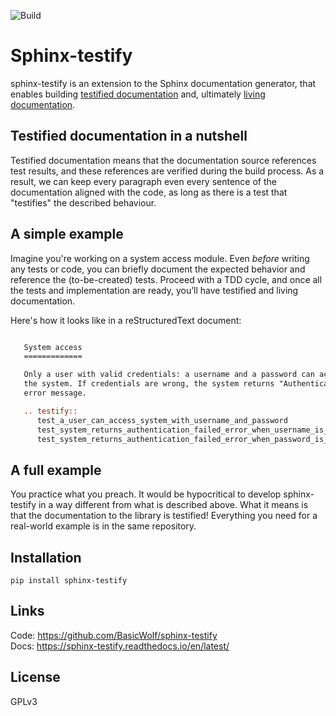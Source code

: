 ![Build](https://github.com/basicwolf/sphinx-testify/actions/workflows/ci.yml/badge.svg)

# Sphinx-testify

sphinx-testify is an extension to the Sphinx documentation generator,
that enables building [testified documentation][] and, ultimately
[living documentation][].

[testified documentation]: https://www.zaurnasibov.com/posts/2024/09/29/testified-documentation.html#testified-documentation
[living documentation]: https://gojko.net/books/specification-by-example/

## Testified documentation in a nutshell

Testified documentation means that the documentation source references test
results, and these references are verified during the build process.
As a result, we can keep every paragraph even every sentence of
the documentation aligned with the code, as long as there is a test
that "testifies" the described behaviour.


## A simple example

Imagine you're working on a system access module.
Even *before* writing any tests or code, you can briefly document
the expected behavior and reference the (to-be-created) tests.
Proceed with a TDD cycle, and once all the tests and implementation
are ready, you’ll have testified and living documentation.

Here's how it looks like in a reStructuredText document:

```rst

   System access
   =============

   Only a user with valid credentials: a username and a password can access
   the system. If credentials are wrong, the system returns "Authentication failed"
   error message.

   .. testify::
      test_a_user_can_access_system_with_username_and_password
      test_system_returns_authentication_failed_error_when_username_is_not_found
      test_system_returns_authentication_failed_error_when_password_is_wrong
```

## A full example

You practice what you preach. It would be hypocritical to develop sphinx-testify
in a way different from what is described above.
What it means is that the documentation to the library is testified!
Everything you need for a real-world example is in the same repository.

## Installation

```shell
pip install sphinx-testify
```

## Links

Code: https://github.com/BasicWolf/sphinx-testify
<br>
Docs: https://sphinx-testify.readthedocs.io/en/latest/

## License

GPLv3

